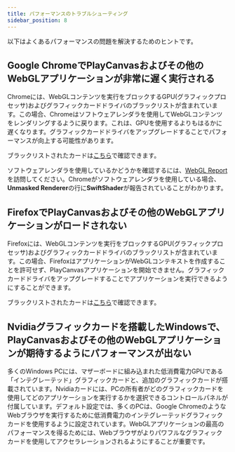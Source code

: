 ```yaml
---
title: パフォーマンスのトラブルシューティング
sidebar_position: 8
---
```


以下はよくあるパフォーマンスの問題を解決するためのヒントです。

## Google ChromeでPlayCanvasおよびその他のWebGLアプリケーションが非常に遅く実行される

Chromeには、WebGLコンテンツを実行をブロックするGPU(グラフィックプロセッサ)およびグラフィックカードドライバのブラックリストが含まれています。この場合、Chromeはソフトウェアレンダラを使用してWebGLコンテンツをレンダリングするように戻ります。これは、GPUを使用するよりもはるかに遅くなります。グラフィックカードドライバをアップグレードすることでパフォーマンスが向上する可能性があります。

ブラックリストされたカードは[こちら][2]で確認できます。

ソフトウェアレンダラを使用しているかどうかを確認するには、[WebGL Report][1]を訪問してください。Chromeがソフトウェアレンダラを使用している場合、**Unmasked Renderer**の行に**SwiftShader**が報告されていることがわかります。

## FirefoxでPlayCanvasおよびその他のWebGLアプリケーションがロードされない

Firefoxには、WebGLコンテンツを実行をブロックするGPU(グラフィックプロセッサ)およびグラフィックカードドライバのブラックリストが含まれています。この場合、FirefoxはアプリケーションがWebGLコンテキストを作成することを許可せず、PlayCanvasアプリケーションを開始できません。グラフィックカードドライバをアップグレードすることでアプリケーションを実行できるようにすることができます。

ブラックリストされたカードは[こちら][2]で確認できます。

## Nvidiaグラフィックカードを搭載したWindowsで、PlayCanvasおよびその他のWebGLアプリケーションが期待するようにパフォーマンスが出ない

多くのWindows PCには、マザーボードに組み込まれた低消費電力GPUである「インテグレーテッド」グラフィックカードと、追加のグラフィックカードが搭載されています。Nvidiaカードには、PCの所有者がどのグラフィックカードを使用してどのアプリケーションを実行するかを選択できるコントロールパネルが付属しています。デフォルト設定では、多くのPCは、Google ChromeのようなWebブラウザを実行するために低消費電力のインテグレーテッドグラフィックカードを使用するように設定されています。WebGLアプリケーションの最高のパフォーマンスを得るためには、Webブラウザがよりパワフルなグラフィックカードを使用してアクセラレーションされるようにすることが重要です。


[1]: https://webglreport.com/
[2]: https://www.khronos.org/webgl/wiki/BlacklistsAndWhitelists
